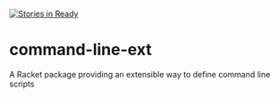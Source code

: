 [![Stories in Ready](https://badge.waffle.io/jackfirth/command-line-ext.png?label=ready&title=Ready)](https://waffle.io/jackfirth/command-line-ext)
# command-line-ext
A Racket package providing an extensible way to define command line scripts
